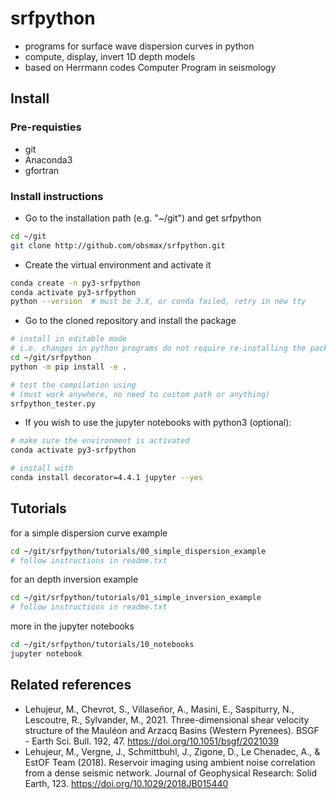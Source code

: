 # srfpython
  
- programs for surface wave dispersion curves in python
- compute, display, invert 1D depth models
- based on Herrmann codes Computer Program in seismology


## Install

### Pre-requisties
* git
* Anaconda3
* gfortran

### Install instructions
- Go to the installation path (e.g. "~/git") and get srfpython
```bash
cd ~/git
git clone http://github.com/obsmax/srfpython.git
```

- Create the virtual environment and activate it

```bash
conda create -n py3-srfpython
conda activate py3-srfpython
python --version  # must be 3.X, or conda failed, retry in new tty
```

- Go to the cloned repository and install the package

```bash
# install in editable mode 
# i.e. changes in python programs do not require re-installing the package
cd ~/git/srfpython
python -m pip install -e .

# test the compilation using 
# (must work anywhere, no need to custom path or anything)
srfpython_tester.py
```

- If you wish to use the jupyter notebooks with python3 (optional):


```bash
# make sure the environment is activated
conda activate py3-srfpython

# install with
conda install decorator=4.4.1 jupyter --yes
```

## Tutorials
for a simple dispersion curve example 
```bash
cd ~/git/srfpython/tutorials/00_simple_dispersion_example
# follow instructions in readme.txt 
```

for an depth inversion example 
```bash
cd ~/git/srfpython/tutorials/01_simple_inversion_example
# follow instructions in readme.txt 
```

more in the jupyter notebooks
```bash
cd ~/git/srfpython/tutorials/10_notebooks
jupyter notebook 
```

## Related references
* Lehujeur, M., Chevrot, S., Villaseñor, A., Masini, E., Saspiturry, N., Lescoutre, R., Sylvander, M., 2021. Three-dimensional shear velocity structure of the Mauléon and Arzacq Basins (Western Pyrenees). BSGF - Earth Sci. Bull. 192, 47. https://doi.org/10.1051/bsgf/2021039
* Lehujeur, M., Vergne, J., Schmittbuhl, J., Zigone, D., Le Chenadec, A., & EstOF Team (2018). Reservoir imaging using ambient noise correlation from a dense seismic network. Journal of Geophysical Research: Solid Earth, 123. https://doi.org/10.1029/2018JB015440

